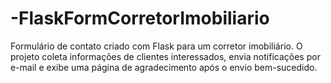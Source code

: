 # -FlaskFormCorretorImobiliario
Formulário de contato criado com Flask para um corretor imobiliário. O projeto coleta informações de clientes interessados, envia notificações por e-mail e exibe uma página de agradecimento após o envio bem-sucedido.
